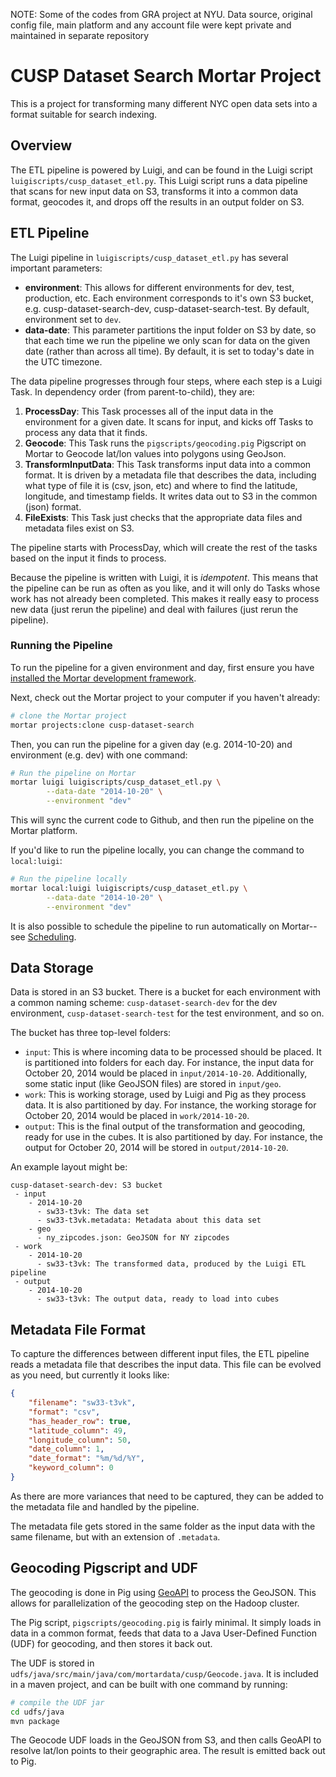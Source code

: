 NOTE: Some of the codes from GRA project at NYU. Data source, original config file, main platform and any account file were kept private and maintained in separate repository 

# CUSP Dataset Search Mortar Project

This is a project for transforming many different NYC open data sets into a format suitable for search indexing.

## Overview

The ETL pipeline is powered by Luigi, and can be found in the Luigi script `luigiscripts/cusp_dataset_etl.py`. This Luigi script runs a data pipeline that scans for new input data on S3, transforms it into a common data format, geocodes it, and drops off the results in an output folder on S3.

## ETL Pipeline

The Luigi pipeline in `luigiscripts/cusp_dataset_etl.py` has several important parameters:

* **environment**: This allows for different environments for dev, test, production, etc. Each environment corresponds to it's own S3 bucket, e.g. cusp-dataset-search-dev, cusp-dataset-search-test. By default, environment set to `dev`.
* **data-date**: This parameter partitions the input folder on S3 by date, so that each time we run the pipeline we only scan for data on the given date (rather than across all time). By default, it is set to today's date in the UTC timezone.

The data pipeline progresses through four steps, where each step is a Luigi Task. In dependency order (from parent-to-child), they are:

1. **ProcessDay**: This Task processes all of the input data in the environment for a given date. It scans for input, and kicks off Tasks to process any data that it finds.
2. **Geocode**: This Task runs the `pigscripts/geocoding.pig` Pigscript on Mortar to Geocode lat/lon values into polygons using GeoJson.
3. **TransformInputData**: This Task transforms input data into a common format. It is driven by a metadata file that describes the data, including what type of file it is (csv, json, etc) and where to find the latitude, longitude, and timestamp fields. It writes data out to S3 in the common (json) format.
4. **FileExists**: This Task just checks that the appropriate data files and metadata files exist on S3.

The pipeline starts with ProcessDay, which will create the rest of the tasks based on the input it finds to process.

Because the pipeline is written with Luigi, it is *idempotent*. This means that the pipeline can be run as often as you like, and it will only do Tasks whose work has not already been completed. This makes it really easy to process new data (just rerun the pipeline) and deal with failures (just rerun the pipeline).

### Running the Pipeline

To run the pipeline for a given environment and day, first ensure you have [installed the Mortar development framework](https://help.mortardata.com/technologies/mortar/install_mortar). 

Next, check out the Mortar project to your computer if you haven't already:

```bash
# clone the Mortar project
mortar projects:clone cusp-dataset-search
```

Then, you can run the pipeline for a given day (e.g. 2014-10-20) and environment (e.g. dev) with one command:

```bash
# Run the pipeline on Mortar
mortar luigi luigiscripts/cusp_dataset_etl.py \
        --data-date "2014-10-20" \
        --environment "dev"
```

This will sync the current code to Github, and then run the pipeline on the Mortar platform.

If you'd like to run the pipeline locally, you can change the command to `local:luigi`:

```bash
# Run the pipeline locally
mortar local:luigi luigiscripts/cusp_dataset_etl.py \
        --data-date "2014-10-20" \
        --environment "dev"
```

It is also possible to schedule the pipeline to run automatically on Mortar--see [Scheduling](https://help.mortardata.com/technologies/mortar/scheduling).

## Data Storage

Data is stored in an S3 bucket. There is a bucket for each environment with a common naming scheme: `cusp-dataset-search-dev` for the dev environment, `cusp-dataset-search-test` for the test environment, and so on.

The bucket has three top-level folders: 

* `input`: This is where incoming data to be processed should be placed. It is partitioned into folders for each day. For instance, the input data for October 20, 2014 would be placed in `input/2014-10-20`. Additionally, some static input (like GeoJSON files) are stored in `input/geo`.
* `work`: This is working storage, used by Luigi and Pig as they process data. It is also partitioned by day.  For instance, the working storage for October 20, 2014 would be placed in `work/2014-10-20`.
* `output`: This is the final output of the transformation and geocoding, ready for use in the cubes. It is also partitioned by day.  For instance, the output for October 20, 2014 will be stored in `output/2014-10-20`.

An example layout might be:

```text
cusp-dataset-search-dev: S3 bucket
 - input
    - 2014-10-20
      - sw33-t3vk: The data set
      - sw33-t3vk.metadata: Metadata about this data set
    - geo
      - ny_zipcodes.json: GeoJSON for NY zipcodes
 - work
    - 2014-10-20
      - sw33-t3vk: The transformed data, produced by the Luigi ETL pipeline
 - output
    - 2014-10-20
      - sw33-t3vk: The output data, ready to load into cubes
```


## Metadata File Format

To capture the differences between different input files, the ETL pipeline reads a metadata file that describes the input data. This file can be evolved as you need, but currently it looks like:

```json
{
    "filename": "sw33-t3vk",
    "format": "csv",
    "has_header_row": true,
    "latitude_column": 49,
    "longitude_column": 50,
    "date_column": 1,
    "date_format": "%m/%d/%Y",
    "keyword_column": 0
}
```

As there are more variances that need to be captured, they can be added to the metadata file and handled by the pipeline.

The metadata file gets stored in the same folder as the input data with the same filename, but with an extension of `.metadata`.

## Geocoding Pigscript and UDF

The geocoding is done in Pig using [GeoAPI](http://www.geoapi.org/) to process the GeoJSON. This allows for parallelization of the geocoding step on the Hadoop cluster.

The Pig script, `pigscripts/geocoding.pig` is fairly minimal. It simply loads in data in a common format, feeds that data to a Java User-Defined Function (UDF) for geocoding, and then stores it back out.

The UDF is stored in `udfs/java/src/main/java/com/mortardata/cusp/Geocode.java`. It is included in a maven project, and can be built with one command by running:

```bash
# compile the UDF jar
cd udfs/java
mvn package
```

The Geocode UDF loads in the GeoJSON from S3, and then calls GeoAPI to resolve lat/lon points to their geographic area. The result is emitted back out to Pig.


